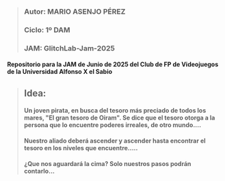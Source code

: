 > ### Autor: MARIO ASENJO PÉREZ
> ### Ciclo: 1º DAM
> ### JAM: GlitchLab-Jam-2025
#### Repositorio para la JAM de Junio de 2025 del Club de FP de Videojuegos de la Universidad Alfonso X el Sabio
> ## Idea:
> #### Un joven pirata, en busca del tesoro más preciado de todos los mares, "El gran tesoro de Oiram". Se dice que el tesoro otorga a la persona que lo encuentre poderes irreales, de otro mundo....
> #### Nuestro aliado deberá ascender y ascender hasta encontrar el tesoro en los niveles que encuentre.....
> #### ¿Que nos aguardará la cima? Solo nuestros pasos podrán contarlo...
